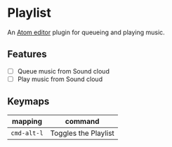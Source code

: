 # Playlist

An [Atom editor]() plugin for queueing and playing music.

## Features

- [ ] Queue music from Sound cloud
- [ ] Play music from Sound cloud

## Keymaps

mapping | command
--- | ---
`cmd-alt-l` | Toggles the Playlist 

[npm]: https://www.npmjs.org/package/generator-atom-package
[atom-doc]: https://atom.io/docs/latest/creating-a-package "Official documentation"
